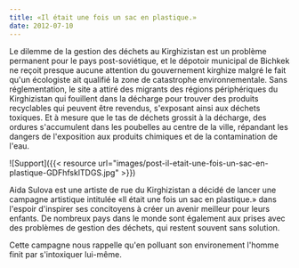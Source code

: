 ```yaml
---
title: «Il était une fois un sac en plastique.»
date: 2012-07-10
--- 
```

Le dilemme de la gestion des déchets au Kirghizistan est un problème permanent pour le pays post-soviétique, et le dépotoir municipal de Bichkek ne reçoit presque aucune attention du gouvernement kirghize malgré le fait qu'un écologiste ait qualifié la zone de catastrophe environnementale. Sans réglementation, le site a attiré des migrants des régions périphériques du Kirghizistan qui fouillent dans la décharge pour trouver des produits recyclables qui peuvent être revendus, s'exposant ainsi aux déchets toxiques. Et à mesure que le tas de déchets grossit à la décharge, des ordures s'accumulent dans les poubelles au centre de la ville, répandant les dangers de l'exposition aux produits chimiques et de la contamination de l'eau.

![Support]({{< resource url="images/post-il-etait-une-fois-un-sac-en-plastique-GDFhfsklTDGS.jpg" >}})

Aida Sulova est une artiste de rue du Kirghizistan a décidé de lancer une campagne artistique intitulée «Il était une fois un sac en plastique.» dans l'espoir d'inspirer ses concitoyens à créer un avenir meilleur pour leurs enfants. De nombreux pays dans le monde sont également aux prises avec des problèmes de gestion des déchets, qui restent souvent sans solution.

Cette campagne nous rappelle qu'en polluant son environement l'homme finit par s'intoxiquer lui-même.
